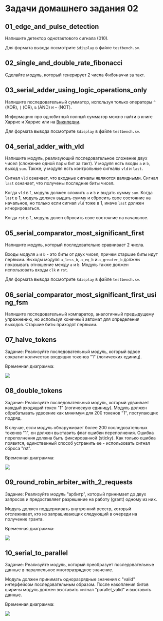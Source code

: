 # Задачи домашнего задания 02

## 01_edge_and_pulse_detection

Напишите детектор однотактового сигнала (010).

Для формата вывода посмотрите
`$display` в файле `testbench.sv`.

## 02_single_and_double_rate_fibonacci

Сделайте модуль, который генерирует 2 числа Фибоначчи за такт.

## 03_serial_adder_using_logic_operations_only

Напишите последовательный сумматор, используя только операторы `^` (XOR), `|` (OR),
`&` (AND) и `~` (NOT).

Информацию про однобитный полный сумматор можно найти в книге Харрис и Харрис
или на [Википедии](https://en.wikipedia.org/wiki/Adder_(electronics)#Full_adder).

Для формата вывода посмотрите
`$display` в файле `testbench.sv`.

## 04_serial_adder_with_vld

Напишите модуль, реализующий последовательное сложение двух чисел (сложение
одной пары бит за такт). У модуля есть входы `a` и `b`, выход `sum`.
Также, у модуля есть контрольные сигналы `vld` и `last`.

Сигнал `vld` означает, что входные сигналы являются валидными. Сигнал `last`
означает, что получены последние биты чисел.

Когда `vld` в 1, модуль должен сложить `a` и `b` и выдать сумму `sum`.
Когда `last` в 1, модуль должен выдать сумму и сбросить свое состояние на
начальное, но только если сигнал `vld` тоже в 1, иначе `last` должен игнорироваться.

Когда `rst` в 1, модуль долен сбросить свое состояние на начальное.

## 05_serial_comparator_most_significant_first

Напишите модуль, который последовательно сравнивает 2 числа.

Входы модуля `a` и `b` - это биты от двух чисел, причем старшие биты идут первыми.
Выходы модуля `a_less_b`, `a_eq_b` и `a_greater_b` должны показывать отношение между
`a` и `b`.
Модуль также должен использовать входы `clk` и `rst`.

Для формата вывода посмотрите
`$display` в файле `testbench.sv`.

## 06_serial_comparator_most_significant_first_using_fsm

Напишите последовательный компаратор, аналогичный предыдущему упражнению, но
используя конечный автомат для определения выходов.
Старшие биты приходят первыми.

## 07_halve_tokens

Задание:
Реализуйте последовательный модуль, который вдвое сократит количество входящих токенов "1" (логических единиц).

Временная диаграмма:

![](../doc/homework2/02_07_01_halve_tokens.png)

## 08_double_tokens

Задание:
Реализуйте последовательный модуль, который удваивает каждый входящий токен "1" (логическую единицу).
Модуль должен обрабатывать удвоение как минимум для 200 токенов "1", поступающих подряд.

В случае, если модуль обнаруживает более 200 последовательных токенов "1", он должен выставить
флаг ошибки переполнения. Ошибка переполнения должна быть фиксированной (sticky). Как только ошибка появится,
единственный способ устранить ее - использовать сигнал сброса "rst".

Временная диаграмма:

![](../doc/homework2/02_08_01_double_tokens.png)

## 09_round_robin_arbiter_with_2_requests

Задание:
Реализуйте модуль "арбитр", который принимает до двух запросов
и предоставляет разрешение на работу (grant) одному из них.

Модуль должен поддерживать внутренний реестр, который отслеживает,
кто из запрашивающих следующий в очереди на получение гранта.

Временная диаграмма:

![](../doc/homework2/02_09_01_rr_arbiter_2_req.png)

## 10_serial_to_parallel

Задание:
Реализуйте модуль, который преобразует последовательные данные
в параллельное многоразрядное значение.

Модуль должен принимать одноразрядные значения с "valid" интерфейсом последовательным образом.
После накопления битов ширины модуль должен выставить сигнал "parallel_valid"
и выставить данные.

Временная диаграмма:

![](../doc/homework2/02_10_01_serial_to_parallel.png)
